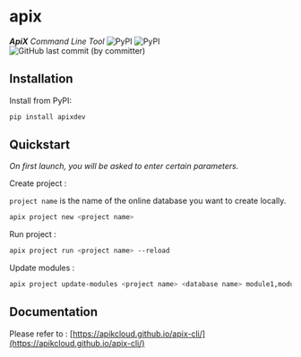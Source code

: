 
# apix

_**ApiX** Command Line Tool_
![PyPI](https://img.shields.io/pypi/v/apixdev) ![PyPI](https://img.shields.io/pypi/pyversions/apixdev) ![GitHub last commit (by committer)](https://img.shields.io/github/last-commit/apikcloud/apix-cli)


## Installation

Install from PyPI:

```bash
pip install apixdev
```

## Quickstart

*On first launch, you will be asked to enter certain parameters.*

Create project :

`project name` is the name of the online database you want to create locally.
```bash
apix project new <project name>
```

Run project :

```bash
apix project run <project name> --reload
```

Update modules :

```bash
apix project update-modules <project name> <database name> module1,module2
```

## Documentation

Please refer to :
[https://apikcloud.github.io/apix-cli/](https://apikcloud.github.io/apix-cli/)

